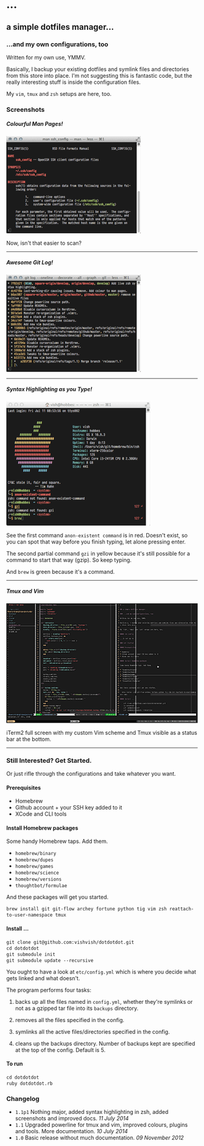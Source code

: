 # ...

## a simple dotfiles manager...

### ...and my own configurations, too

Written for my own use, YMMV.

Basically, I backup your existing dotfiles and symlink files and directories from this store into place. I'm not suggesting this is fantastic code, but the really interesting stuff is inside the configuration files.

My `vim`, `tmux` and `zsh` setups are here, too.

### Screenshots

##### Colourful Man Pages!

![image](https://raw.githubusercontent.com/vishvish/.../develop/screenshots/colourful-man.gif)

Now, isn't that easier to scan?

---
##### Awesome Git Log!

![image](https://raw.githubusercontent.com/vishvish/.../develop/screenshots/gll.gif)

---

##### Syntax Highlighting as you Type!

![image](https://raw.githubusercontent.com/vishvish/.../develop/screenshots/syntax-highlighting.gif)

See the first command `anon-existent command` is in red. Doesn't exist, so you can spot that way before you finish typing, let alone pressing enter.

The second partial command `gzi` in yellow because it's still possible for a command to start that way (gzip). So keep typing.

And `brew` is green because it's a command.

---

##### Tmux and Vim

![image](https://raw.githubusercontent.com/vishvish/.../develop/screenshots/tmux-vim.png)

iTerm2 full screen with my custom Vim scheme and Tmux visible as a status bar at the bottom.

---


### Still Interested? Get Started.

Or just rifle through the configurations and take whatever you want.

#### Prerequisites

* Homebrew
* Github account + your SSH key added to it
* XCode and CLI tools

#### Install Homebrew packages

Some handy Homebrew taps. Add them.

* `homebrew/binary`
* `homebrew/dupes`
* `homebrew/games`
* `homebrew/science`
* `homebrew/versions`
* `thoughtbot/formulae`


And these packages will get you started.

	brew install git git-flow archey fortune python tig vim zsh reattach-to-user-namespace tmux

#### Install ...

    git clone git@github.com:vishvish/dotdotdot.git
    cd dotdotdot
    git submodule init
    git submodule update --recursive

You ought to have a look at `etc/config.yml` which is where you decide what gets linked and what doesn't.

The program performs four tasks:

1. backs up all the files named in `config.yml`, whether they're symlinks or not as a gzipped tar file into its `backups` directory.

2. removes all the files specified in the config.

3. symlinks all the active files/directories specified in the config.

4. cleans up the backups directory. Number of backups kept are specified at the top of the config. Default is 5.

#### To run

    cd dotdotdot
    ruby dotdotdot.rb

### Changelog

* `1.1p1` Nothing major, added syntax highlighting in zsh, added screenshots and improved docs. *11 July 2014*
* `1.1` Upgraded powerline for tmux and vim, improved colours, plugins and tools. More documentation. *10 July 2014*
* `1.0` Basic release without much documentation. *09 November 2012*
